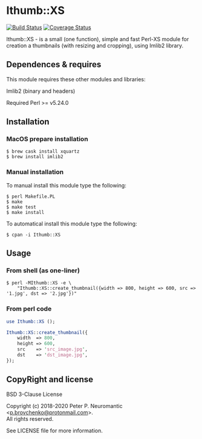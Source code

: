 # Ithumb::XS

[![Build Status](https://travis-ci.com/ChaoticEvil/p5-ithumb-xs.svg?branch=master)](https://travis-ci.com/ChaoticEvil/p5-ithumb-xs)
[![Coverage Status](https://coveralls.io/repos/github/ChaoticEvil/p5-ithumb-xs/badge.svg?branch=master)](https://coveralls.io/github/ChaoticEvil/p5-ithumb-xs?branch=master)

Ithumb::XS - is a small (one function), simple and fast Perl-XS module
for creation a thumbnails (with resizing and cropping), using Imlib2 library.

## Dependences & requires

This module requires these other modules and libraries:

  Imlib2 (binary and headers)

Required Perl >= v5.24.0

## Installation

### MacOS prepare installation

```
$ brew cask install xquartz
$ brew install imlib2
```

### Manual installation

To manual install this module type the following:

```
$ perl Makefile.PL
$ make
$ make test
$ make install
```

To automatical install this module type the following:

```
$ cpan -i Ithumb::XS
```

## Usage

### From shell (as one-liner)

```
$ perl -MIthumb::XS -e \
    "Ithumb::XS::create_thumbnail({width => 800, height => 600, src => '1.jpg', dst => '2.jpg'})"
```

### From perl code

```perl
use Ithumb::XS ();

Ithumb::XS::create_thumbnail({
    width  => 800,
    height => 600,
    src    => 'src_image.jpg',
    dst    => 'dst_image.jpg',
});
```

## CopyRight and license

BSD 3-Clause License

Copyright (c) 2018-2020 Peter P. Neuromantic \<p.brovchenko@protonmail.com\>.\
All rights reserved.

See LICENSE file for more information.

